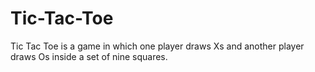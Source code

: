 # Tic-Tac-Toe
Tic Tac Toe is a game in which one player draws Xs and another player draws Os inside a set of nine squares.
